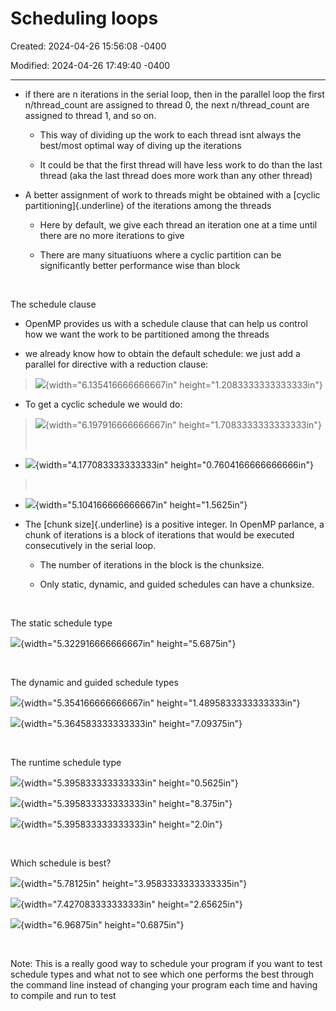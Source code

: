 # Scheduling loops

Created: 2024-04-26 15:56:08 -0400

Modified: 2024-04-26 17:49:40 -0400

---

-   if there are n iterations in the serial loop, then in the parallel loop the first n/thread_count are assigned to thread 0, the next n/thread_count are assigned to thread 1, and so on.

    -   This way of dividing up the work to each thread isnt always the best/most optimal way of diving up the iterations

    -   It could be that the first thread will have less work to do than the last thread (aka the last thread does more work than any other thread)

-   A better assignment of work to threads might be obtained with a [cyclic partitioning]{.underline} of the iterations among the threads

    -   Here by default, we give each thread an iteration one at a time until there are no more iterations to give

    -   There are many situatiuons where a cyclic partition can be significantly better performance wise than block

 

The schedule clause

-   OpenMP provides us with a schedule clause that can help us control how we want the work to be partitioned among the threads

-   we already know how to obtain the default schedule: we just add a parallel for directive with a reduction clause:

> ![](media/Scheduling-loops-image1.png){width="6.135416666666667in" height="1.2083333333333333in"}

-   To get a cyclic schedule we would do:

> ![](media/Scheduling-loops-image2.png){width="6.197916666666667in" height="1.7083333333333333in"}
>
>  

-   ![](media/Scheduling-loops-image3.png){width="4.177083333333333in" height="0.7604166666666666in"}

>  

-   ![](media/Scheduling-loops-image4.png){width="5.104166666666667in" height="1.5625in"}

<!-- -->

-   The [chunk size]{.underline} is a positive integer. In OpenMP parlance, a chunk of iterations is a block of iterations that would be executed consecutively in the serial loop.

    -   The number of iterations in the block is the chunksize.

    -   Only static, dynamic, and guided schedules can have a chunksize.

 

The static schedule type

![](media/Scheduling-loops-image5.png){width="5.322916666666667in" height="5.6875in"}

 

The dynamic and guided schedule types

![](media/Scheduling-loops-image6.png){width="5.354166666666667in" height="1.4895833333333333in"}

![](media/Scheduling-loops-image7.png){width="5.364583333333333in" height="7.09375in"}

 

The runtime schedule type

![](media/Scheduling-loops-image8.png){width="5.395833333333333in" height="0.5625in"}

![](media/Scheduling-loops-image9.png){width="5.395833333333333in" height="8.375in"}

![](media/Scheduling-loops-image10.png){width="5.395833333333333in" height="2.0in"}

 

Which schedule is best?

![](media/Scheduling-loops-image11.png){width="5.78125in" height="3.9583333333333335in"}

![](media/Scheduling-loops-image12.png){width="7.427083333333333in" height="2.65625in"}

![](media/Scheduling-loops-image13.png){width="6.96875in" height="0.6875in"}

 

Note:
This is a really good way to schedule your program if you want to test schedule types and what not to see which one performs the best through the command line instead of changing your program each time and having to compile and run to test














